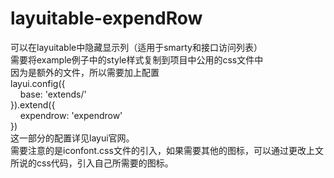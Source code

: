 # layuitable-expendRow
可以在layuitable中隐藏显示列（适用于smarty和接口访问列表）  
需要将example例子中的style样式复制到项目中公用的css文件中  
因为是额外的文件，所以需要加上配置  
layui.config({  
&nbsp;&nbsp;&nbsp;&nbsp;base: 'extends/'  
}).extend({  
&nbsp;&nbsp;&nbsp;&nbsp;expendrow: 'expendrow'  
})  
这一部分的配置详见layui官网。  
需要注意的是iconfont.css文件的引入，如果需要其他的图标，可以通过更改上文所说的css代码，引入自己所需要的图标。  
